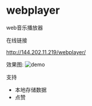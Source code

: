 # webplayer
web音乐播放器

在线链接

<http://144.202.11.219/webplayer/>

效果图:
![demo](https://github.com/johenrre/webplayer/blob/master/demo.gif)



支持

- 本地存储数据
- 点赞